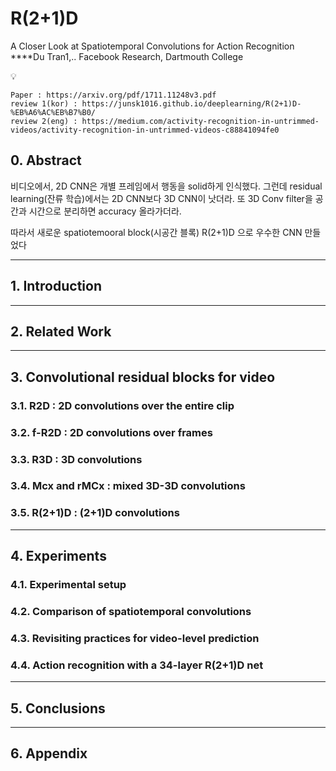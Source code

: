 # R(2+1)D

A Closer Look at Spatiotemporal Convolutions for Action Recognition
****Du Tran1,.. Facebook Research, Dartmouth College

<aside>
💡

</aside>

```
Paper : https://arxiv.org/pdf/1711.11248v3.pdf
review 1(kor) : https://junsk1016.github.io/deeplearning/R(2+1)D-%EB%A6%AC%EB%B7%B0/
review 2(eng) : https://medium.com/activity-recognition-in-untrimmed-videos/activity-recognition-in-untrimmed-videos-c88841094fe0
```

## 0. Abstract

비디오에서, 2D CNN은 개별 프레임에서 행동을 solid하게 인식했다. 그런데 residual learning(잔류 학습)에서는 2D CNN보다 3D CNN이 낫더라. 또 3D Conv filter을 공간과 시간으로 분리하면 accuracy 올라가더라.

따라서 새로운 spatiotemooral block(시공간 블록) R(2+1)D 으로 우수한 CNN 만들었다

---

## 1. I**ntroduction**

---

## 2. **Related Work**

---

## 3. **Convolutional residual blocks for video**

### **3.1. R2D : 2D convolutions over the entire clip**

### **3.2. f-R2D : 2D convolutions over frames**

### **3.3. R3D : 3D convolutions**

### **3.4. Mcx and rMCx : mixed 3D-3D convolutions**

### **3.5. R(2+1)D : (2+1)D convolutions**

---

## 4. **Experiments**

### **4.1. Experimental setup**

### **4.2. Comparison of spatiotemporal convolutions**

### **4.3. Revisiting practices for video-level prediction**

### **4.4. Action recognition with a 34-layer R(2+1)D net**

---

## 5. **Conclusions**

---

## 6. **Appendix**

[](https://www.notion.so/928b9ac1efbd4cd38ec0db3f18ab80c0)